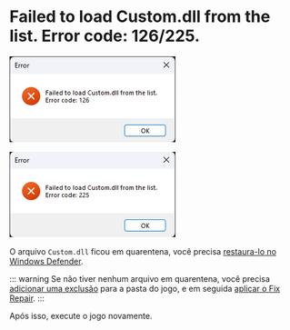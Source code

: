 # Failed to load Custom.dll from the list. Error code: 126/225.

![Erro Custom.dll - 126](assets/errors/custom.dll-error-126.png)

![Erro Custom.dll - 225](assets/errors/custom.dll-error-225.png)

O arquivo `Custom.dll` ficou em quarentena, você precisa [restaura-lo no Windows Defender](restore-files.md).

::: warning Se não tiver nenhum arquivo em quarentena, você precisa [adicionar uma exclusão](add-exclusion.md) para a pasta do jogo, e em seguida [aplicar o Fix Repair](fix-repair.md).
:::

Após isso, execute o jogo novamente.